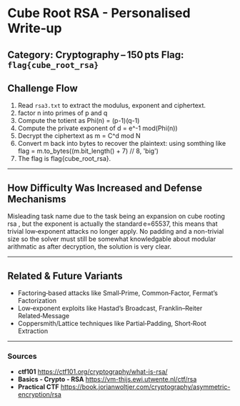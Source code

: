 # Cube Root RSA - Personalised Write‑up

**Category:** Cryptography – 150 pts
**Flag:** `flag{cube_root_rsa}`
-------------------------------

## Challenge Flow

1. Read `rsa3.txt` to extract the modulus, exponent and ciphertext.
2. factor n into primes of p and q
3. Compute the totient as Phi(n) = (p-1)(q-1)
4. Compute the private exponent of d = e^-1 mod(Phi(n))
5. Decrypt the ciphertext as m = C^d mod N
6. Convert m back into bytes to recover the plaintext: using somthing like flag = m.to_bytes((m.bit_length() + 7) // 8, 'big')
7. The flag is flag{cube_root_rsa}.



---

## How Difficulty Was Increased and Defense Mechanisms

Misleading task name due to the task being an expansion on cube rooting rsa , but the exponent is actually the standard e=65537, this means that trivial low‑exponent attacks no longer apply. No padding and a non-trivial size so the solver must still be somewhat knowledgable about modular arithmatic as after decryption, the solution is very clear. 






---

## Related & Future Variants

- Factoring‑based attacks like Small‑Prime, Common‑Factor, Fermat’s Factorization
- Low‑exponent exploits like Hastad’s Broadcast, Franklin–Reiter Related‑Message
- Coppersmith/Lattice techniques like Partial‑Padding, Short‑Root Extraction


---

### Sources
- **ctf101** https://ctf101.org/cryptography/what-is-rsa/
- **Basics - Crypto - RSA** https://vm-thijs.ewi.utwente.nl/ctf/rsa
- **Practical CTF** https://book.jorianwoltjer.com/cryptography/asymmetric-encryption/rsa